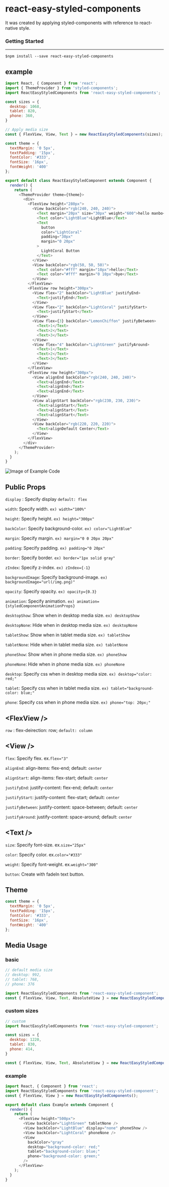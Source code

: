 # react-easy-styled-components

It was created by applying styled-components with reference to react-native style.

### Getting Started
---
```
$npm install --save react-easy-styled-components
```

## example

```javascript
import React, { Component } from 'react';
import { ThemeProvider } from 'styled-components';
import ReactEasyStyledComponents from 'react-easy-styled-components';

const sizes = {
  desktop: 1068,
  tablet: 820,
  phone: 360,
}

// Apply media size
const { FlexView, View, Text } = new ReactEasyStyledComponents(sizes);

const theme = {
  textMargin: '0 5px',
  textPadding: '15px',
  fontColor: '#333',
  fontSize: '16px',
  fontWeight: '400'
};

export default class ReactEasyStyledComponent extends Component {
  render() {
    return (
      <ThemeProvider theme={theme}>
        <div>
          <FlexView height="280px">
            <View backColor="rgb(240, 240, 240)">
              <Text margin="20px" size="30px" weight="600">hello manbo</Text>
              <Text color="LightBlue">LightBlue</Text>
              <Text
                button
                color="LightCoral"
                padding="30px"
                margin="0 20px"
              >
                LightCoral Button
              </Text>
            </View>
            <View backColor="rgb(50, 50, 50)">
              <Text color="#fff" margin="10px">hello</Text>
              <Text color="#fff" margin="0 10px">bye</Text>
            </View>
          </FlexView>
          <FlexView row height="300px">
            <View flex="2" backColor="LightBlue" justifyEnd>
              <Text>justifyEnd</Text>
            </View>
            <View flex="2" backColor="LightCoral" justifyStart>
              <Text>justifyStart</Text>
            </View>
            <View flex={3} backColor="LemonChiffon" justifyBetween>
              <Text>1</Text>
              <Text>2</Text>
              <Text>3</Text>
            </View>
            <View flex="4" backColor="LightGreen" justifyAround>
              <Text>1</Text>
              <Text>2</Text>
              <Text>3</Text>
            </View>
          </FlexView>
          <FlexView row height="300px">
            <View alignEnd backColor="rgb(240, 240, 240)">
              <Text>alignEnd</Text>
              <Text>alignEnd</Text>
              <Text>alignEnd</Text>
            </View>
            <View alignStart backColor="rgb(230, 230, 230)">
              <Text>alignStart</Text>
              <Text>alignStart</Text>
              <Text>alignStart</Text>
            </View>
            <View backColor="rgb(220, 220, 220)">
              <Text>alignDefault Center</Text>
            </View>
          </FlexView>
        </div>
      </ThemeProvider>
    );
  }
}
```

![Image of Example Code](https://firebasestorage.googleapis.com/v0/b/npm-storage.appspot.com/o/react_easy_styled_components_example1.png?alt=media&token=8cb948b5-9e2b-481e-be48-5851c0a3e9c4)

## Public Props

`display` : Specify display `default: flex`

`width`: Specify width. `ex) width="100%"`

`height`: Specify height. `ex) height="300px"`

`backColor`: Specify background-color. `ex) color="LightBlue"`

`margin`: Specify margin. `ex) margin="0 0 20px 20px"`

`padding`: Specify padding. `ex) padding="0 20px"`

`border`: Specify border. `ex) border="1px solid gray"`

`zIndex`: Specify z-index. `ex) zIndex={-1}`

`backgroundImage`: Specify background-image. `ex) backgroundImage="url(/img.png)"`

`opacity`: Specify opacity. `ex) opacity={0.3}`

`animation`: Specify animation. `ex) animation={styledComponentAnimationProps}`

`desktopShow`: Show when in desktop media size. `ex) desktopShow`

`desktopNone`: Hide when in desktop media size. `ex) desktopNone`

`tabletShow`: Show when in tablet media size. `ex) tabletShow`

`tabletNone`: Hide when in tablet media size. `ex) tabletNone`

`phoneShow`: Show when in phone media size. `ex) phoneShow`

`phoneNone`: Hide when in phone media size. `ex) phoneNone`

`desktop`: Specify css when in desktop media size. `ex) desktop="color: red;"`

`tablet`: Specify css when in tablet media size. `ex) tablet="background-color: blue;"`

`phone`: Specify css when in phone media size. `ex) phone="top: 20px;"`

## \<FlexView />

`row` : flex-deirection: row; `default: column`

## \<View />

`flex`: Specify flex. ex.`flex="3"`

`alignEnd`: align-items: flex-end; default: `center`

`alignStart`: align-items: flex-start; default: `center`

`justifyEnd`: justify-content: flex-end; default: `center`

`justifyStart`: justify-content: flex-start; default: `center`

`justifyBetween`: justify-content: space-between; default: `center`

`justifyAround`: justify-content: space-around; default: `center`

## \<Text />

`size`: Specify font-size. ex.`size="25px"`

`color`: Specify color. ex.`color="#333"`

`weight`: Specify font-weight. ex.`weight="300"`

`button`: Create with fadeIn text button.

## Theme
```javascript
const theme = {
  textMargin: '0 5px',
  textPadding: '15px',
  fontColor: '#333',
  fontSize: '16px',
  fontWeight: '400'
};
```

## Media Usage

### basic
```javascript
// default media size
// desktop: 992,
// tablet: 768,
// phone: 376

import ReactEasyStyledComponents from 'react-easy-styled-component';
const { FlexView, View, Text, AbsoluteView } = new ReactEasyStyledComponents();
```

### custom sizes
```javascript
// custom
import ReactEasyStyledComponents from 'react-easy-styled-component';

const sizes = {
  desktop: 1220,
  tablet: 830,
  phone: 414,
}

const { FlexView, View, Text, AbsoluteView } = new ReactEasyStyledComponents(sizes);
```

### example
```javascript
import React, { Component } from 'react';
import ReactEasyStyledComponents from 'react-easy-styled-component';
const { FlexView, View } = new ReactEasyStyledComponents();

export default class Example extends Component {
  render() {
    return (
      <FlexView height="500px">
        <View backColor="LightGreen" tabletNone />
        <View backColor="LightBlue" display="none" phoneShow />
        <View backColor="LightCoral" phoneNone />
        <View 
          backColor="gray"
          desktop="background-color: red;"
          tablet="background-color: blue;"
          phone="background-color: green;"
        />
      </FlexView>
    );
  }
}
```